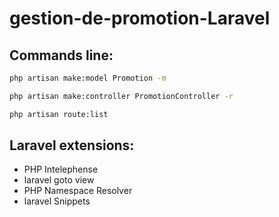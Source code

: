 # gestion-de-promotion-Laravel

## Commands line: 
```bash
php artisan make:model Promotion -m
```
```bash
php artisan make:controller PromotionController -r
```

```bash
php artisan route:list
```
## Laravel extensions:
- PHP Intelephense
- laravel goto view
- PHP Namespace Resolver
- laravel Snippets
